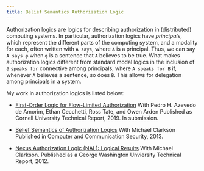 ```yaml
---
title: Belief Semantics Authorization Logic
---
```


Authorization logics are logics for describing authorization in (distributed) computing systems.
In particular, authorization logics have *principals*, which represent the different parts of the computing system,
and a modality for each, often written with `A says`, where `A` is a principal.
Thus, we can say `A says φ` when `φ` is a sentence that `A` believes to be true.
What makes authorization logics different from standard modal logics in the inclusion of a `speaks for` connective
among principals, where `A speaks for B` if, whenever `A` believes a sentence, so does `B`.
This allows for delegation among principals in a system.

My work in authorization logics is listed below:

- [First-Order Logic for Flow-Limited Authorization](/pubs/first_order_logic_for_flow_limited_authorization.html)
With Pedro H. Azevedo de Amorim, Ethan Cecchetti, Ross Tate, and Owen Arden
Published as Cornell University Technical Report, 2019.
In submission.

- [Belief Semantics of Authorization Logics](/pubs/belief_semantics_authorization_logics.html)
With Michael Clarkson
Published in Computer and Communication Security, 2013.

- [Nexus Authorization Logic (NAL): Logical Results](/pubs/nal_logical_results.html)
With Michael Clarkson.
Published as a George Washington Unviersity Technical Report, 2012.


